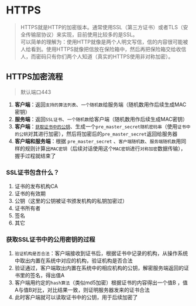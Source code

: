 # HTTPS
> HTTPS就是HTTP的加密版本。通常使用SSL（第三方证书）或者TLS（安全传输层协议）来实现，目前使用比较多的是SSL。  
> 可以简单的理解为：使用HTTP就像是两个人明文写信，信的内容很可能被人给看到。使用HTTPS就像把信放在保险箱中，然后再把保险箱交给收信人，而密码只有你们两个人知道（真实的HTTPS使用非对称加密）。


## HTTPS加密流程
> 默认端口443

1. **客户端**：返回`支持的算法列表`、`一个随机数`给服务端（随机数用作后续生成MAC密钥）
2. **服务端**：返回`SSL证书`、`一个随机数`给客户端（随机数用作后续生成MAC密钥）
3. **客户端**：[`获取证书中的公钥`](#获取ssl证书中的公用密钥的过程)、生成一个`pre_master_secret随机密码串`（使用`证书中的公钥`对其进行加密），然后将加密后的`pre_master_secret`返回给服务器
4. **客户端和服务端**：根据 `pre_master_secret` 、`客户端随机数`、`服务端随机数`用同样的规则计算出`MAC密钥`（后续对话使用这个`MAC密钥`进行`对称加密`数据传输），握手过程就结束了

### SSL证书包含什么？
1. 证书的发布机构CA
2. 证书的有效期
3. 公钥（这里的公钥被证书颁发机构的私钥加密过）
4. 证书所有者
5. 签名
6. 其它

### 获取SSL证书中的公用密钥的过程
1. `验证机构是否合法`：客户端接收到证书后，根据证书中记录的机构，从操作系统中取出内置在系统中对应的机构，验证机构是否合法
2. 验证通过，客户端取出内置在系统中的相应机构的公钥，解密服务端返回的证书里的签名，得出值A
3. 客户端用约定的`hash算法`（类似md5加密）根据证书的内容得出一个值B ，值A与值B对比，对比结果一致，则证明服务器发来的证书合法
4. 此时客户端就可以读取证书中的公钥，用于后续加密了

